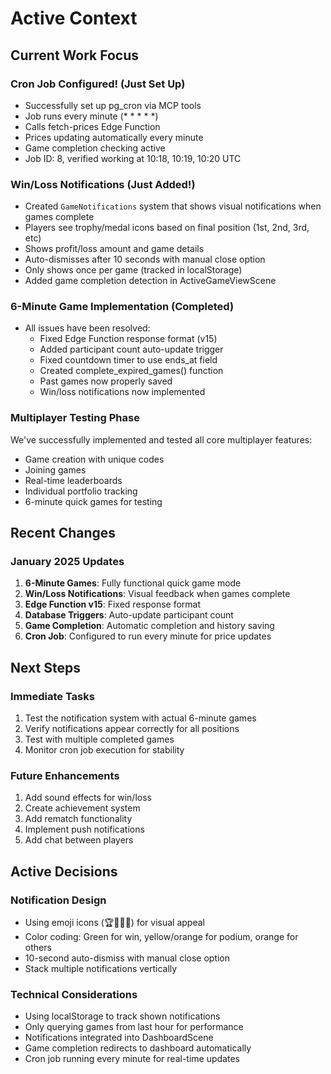# Active Context

## Current Work Focus

### Cron Job Configured! (Just Set Up)
- Successfully set up pg_cron via MCP tools
- Job runs every minute (* * * * *)
- Calls fetch-prices Edge Function
- Prices updating automatically every minute
- Game completion checking active
- Job ID: 8, verified working at 10:18, 10:19, 10:20 UTC

### Win/Loss Notifications (Just Added!)
- Created `GameNotifications` system that shows visual notifications when games complete
- Players see trophy/medal icons based on final position (1st, 2nd, 3rd, etc)
- Shows profit/loss amount and game details
- Auto-dismisses after 10 seconds with manual close option
- Only shows once per game (tracked in localStorage)
- Added game completion detection in ActiveGameViewScene

### 6-Minute Game Implementation (Completed)
- All issues have been resolved:
  - Fixed Edge Function response format (v15)
  - Added participant count auto-update trigger
  - Fixed countdown timer to use ends_at field
  - Created complete_expired_games() function
  - Past games now properly saved
  - Win/loss notifications now implemented

### Multiplayer Testing Phase
We've successfully implemented and tested all core multiplayer features:
- Game creation with unique codes
- Joining games
- Real-time leaderboards
- Individual portfolio tracking
- 6-minute quick games for testing

## Recent Changes

### January 2025 Updates
1. **6-Minute Games**: Fully functional quick game mode
2. **Win/Loss Notifications**: Visual feedback when games complete
3. **Edge Function v15**: Fixed response format
4. **Database Triggers**: Auto-update participant count
5. **Game Completion**: Automatic completion and history saving
6. **Cron Job**: Configured to run every minute for price updates

## Next Steps

### Immediate Tasks
1. Test the notification system with actual 6-minute games
2. Verify notifications appear correctly for all positions
3. Test with multiple completed games
4. Monitor cron job execution for stability

### Future Enhancements
1. Add sound effects for win/loss
2. Create achievement system
3. Add rematch functionality
4. Implement push notifications
5. Add chat between players

## Active Decisions

### Notification Design
- Using emoji icons (🏆🥈🥉🎯) for visual appeal
- Color coding: Green for win, yellow/orange for podium, orange for others
- 10-second auto-dismiss with manual close option
- Stack multiple notifications vertically

### Technical Considerations
- Using localStorage to track shown notifications
- Only querying games from last hour for performance
- Notifications integrated into DashboardScene
- Game completion redirects to dashboard automatically
- Cron job running every minute for real-time updates 